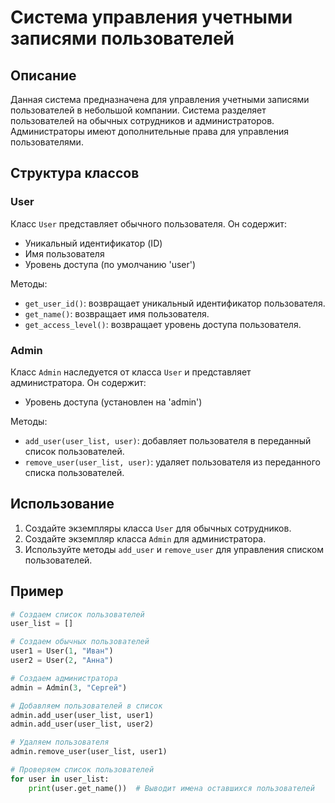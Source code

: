 # Система управления учетными записями пользователей

## Описание
Данная система предназначена для управления учетными записями пользователей в небольшой компании. Система разделяет пользователей на обычных сотрудников и администраторов. Администраторы имеют дополнительные права для управления пользователями.

## Структура классов

### User
Класс `User` представляет обычного пользователя. Он содержит:
- Уникальный идентификатор (ID)
- Имя пользователя
- Уровень доступа (по умолчанию 'user')

Методы:
- `get_user_id()`: возвращает уникальный идентификатор пользователя.
- `get_name()`: возвращает имя пользователя.
- `get_access_level()`: возвращает уровень доступа пользователя.

### Admin
Класс `Admin` наследуется от класса `User` и представляет администратора. Он содержит:
- Уровень доступа (установлен на 'admin')

Методы:
- `add_user(user_list, user)`: добавляет пользователя в переданный список пользователей.
- `remove_user(user_list, user)`: удаляет пользователя из переданного списка пользователей.

## Использование
1. Создайте экземпляры класса `User` для обычных сотрудников.
2. Создайте экземпляр класса `Admin` для администратора.
3. Используйте методы `add_user` и `remove_user` для управления списком пользователей.

## Пример
```python
# Создаем список пользователей
user_list = []

# Создаем обычных пользователей
user1 = User(1, "Иван")
user2 = User(2, "Анна")

# Создаем администратора
admin = Admin(3, "Сергей")

# Добавляем пользователей в список
admin.add_user(user_list, user1)
admin.add_user(user_list, user2)

# Удаляем пользователя
admin.remove_user(user_list, user1)

# Проверяем список пользователей
for user in user_list:
    print(user.get_name())  # Выводит имена оставшихся пользователей
